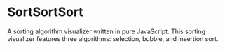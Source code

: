 # SortSortSort
A sorting algorithm visualizer written in pure JavaScript. This sorting visualizer features three algorithms: selection, bubble, and insertion sort.

